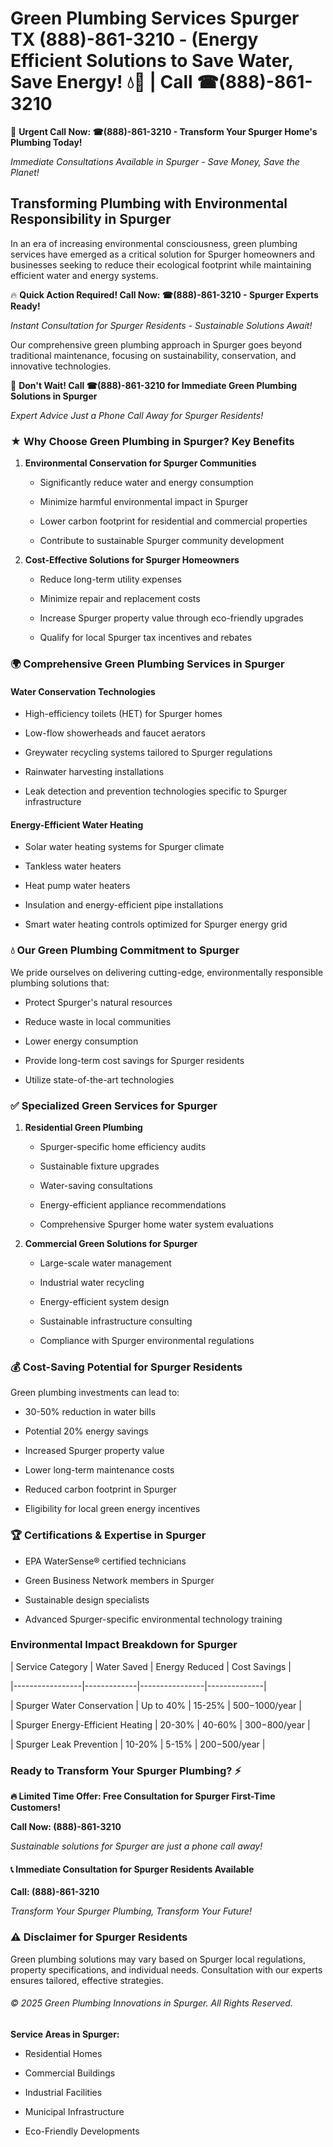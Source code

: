 # Green Plumbing Services Spurger TX (888)-861-3210 - (Energy Efficient Solutions to Save Water, Save Energy! 💧🌿 | Call ☎(888)-861-3210

🚨 **Urgent Call Now: ☎(888)-861-3210 - Transform Your Spurger Home's Plumbing Today!**
*Immediate Consultations Available in Spurger - Save Money, Save the Planet!*

## Transforming Plumbing with Environmental Responsibility in Spurger

In an era of increasing environmental consciousness, green plumbing services have emerged as a critical solution for Spurger homeowners and businesses seeking to reduce their ecological footprint while maintaining efficient water and energy systems. 

🔥 **Quick Action Required! Call Now: ☎(888)-861-3210 - Spurger Experts Ready!**
*Instant Consultation for Spurger Residents - Sustainable Solutions Await!*

Our comprehensive green plumbing approach in Spurger goes beyond traditional maintenance, focusing on sustainability, conservation, and innovative technologies.

🚨 **Don't Wait! Call ☎(888)-861-3210 for Immediate Green Plumbing Solutions in Spurger**
*Expert Advice Just a Phone Call Away for Spurger Residents!*

### ★ Why Choose Green Plumbing in Spurger? Key Benefits

1. **Environmental Conservation for Spurger Communities** 
   - Significantly reduce water and energy consumption
   - Minimize harmful environmental impact in Spurger
   - Lower carbon footprint for residential and commercial properties
   - Contribute to sustainable Spurger community development

2. **Cost-Effective Solutions for Spurger Homeowners** 
   - Reduce long-term utility expenses
   - Minimize repair and replacement costs
   - Increase Spurger property value through eco-friendly upgrades
   - Qualify for local Spurger tax incentives and rebates

### 🌍 Comprehensive Green Plumbing Services in Spurger

#### Water Conservation Technologies
- High-efficiency toilets (HET) for Spurger homes
- Low-flow showerheads and faucet aerators
- Greywater recycling systems tailored to Spurger regulations
- Rainwater harvesting installations
- Leak detection and prevention technologies specific to Spurger infrastructure

#### Energy-Efficient Water Heating
- Solar water heating systems for Spurger climate
- Tankless water heaters
- Heat pump water heaters
- Insulation and energy-efficient pipe installations
- Smart water heating controls optimized for Spurger energy grid

### 💧 Our Green Plumbing Commitment to Spurger

We pride ourselves on delivering cutting-edge, environmentally responsible plumbing solutions that:
- Protect Spurger's natural resources
- Reduce waste in local communities
- Lower energy consumption
- Provide long-term cost savings for Spurger residents
- Utilize state-of-the-art technologies

### ✅ Specialized Green Services for Spurger

1. **Residential Green Plumbing**
   - Spurger-specific home efficiency audits
   - Sustainable fixture upgrades
   - Water-saving consultations
   - Energy-efficient appliance recommendations
   - Comprehensive Spurger home water system evaluations

2. **Commercial Green Solutions for Spurger**
   - Large-scale water management
   - Industrial water recycling
   - Energy-efficient system design
   - Sustainable infrastructure consulting
   - Compliance with Spurger environmental regulations

### 💰 Cost-Saving Potential for Spurger Residents

Green plumbing investments can lead to:
- 30-50% reduction in water bills
- Potential 20% energy savings
- Increased Spurger property value
- Lower long-term maintenance costs
- Reduced carbon footprint in Spurger
- Eligibility for local green energy incentives

### 🏆 Certifications & Expertise in Spurger

- EPA WaterSense® certified technicians
- Green Business Network members in Spurger
- Sustainable design specialists
- Advanced Spurger-specific environmental technology training

### Environmental Impact Breakdown for Spurger

| Service Category | Water Saved | Energy Reduced | Cost Savings |
|-----------------|-------------|----------------|--------------|
| Spurger Water Conservation | Up to 40% | 15-25% | $500-$1000/year |
| Spurger Energy-Efficient Heating | 20-30% | 40-60% | $300-$800/year |
| Spurger Leak Prevention | 10-20% | 5-15% | $200-$500/year |

### Ready to Transform Your Spurger Plumbing? ⚡

**🔥 Limited Time Offer: Free Consultation for Spurger First-Time Customers!**

**Call Now: (888)-861-3210**
*Sustainable solutions for Spurger are just a phone call away!*

#### 📞 Immediate Consultation for Spurger Residents Available

**Call: (888)-861-3210**
*Transform Your Spurger Plumbing, Transform Your Future!*

### ⚠️ Disclaimer for Spurger Residents

Green plumbing solutions may vary based on Spurger local regulations, property specifications, and individual needs. Consultation with our experts ensures tailored, effective strategies.

###### © 2025 Green Plumbing Innovations in Spurger. All Rights Reserved.

**Service Areas in Spurger:** 
- Residential Homes
- Commercial Buildings
- Industrial Facilities
- Municipal Infrastructure
- Eco-Friendly Developments